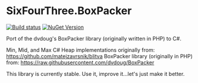 # SixFourThree.BoxPacker
[![Build status](https://ci.appveyor.com/api/projects/status/epdxoq8w2x4j3n3t?svg=true)](https://ci.appveyor.com/project/StephenPAdams/sixfourthree-boxpacker)
[![NuGet Version](https://img.shields.io/nuget/v/SixFourThree.BoxPacker.svg?style=flat-square)](https://www.nuget.org/packages/SixFourThree.BoxPacker)

Port of the dvdoug's BoxPacker library (originally written in PHP) to C#.

Min, Mid, and Max C# Heap implementations originally from: https://github.com/matejzavrsnik/blitva
BoxPacker library (originally in PHP) from: https://raw.githubusercontent.com/dvdoug/BoxPacker

This library is currently stable. Use it, improve it...let's just make it better.
